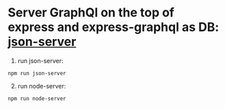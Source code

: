 # Server GraphQl on the top of express and express-graphql as  DB: [json-server](https://www.npmjs.com/package/json-server)


1. run json-server:
```
npm run json-server
```

2. run node-server:
```
npm run node-server
```